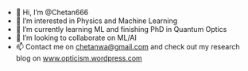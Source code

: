- 👋 Hi, I’m @Chetan666
- 👀 I’m interested in Physics and Machine Learning
- 🌱 I’m currently learning ML and finishing PhD in Quantum Optics
- 💞️ I’m looking to collaborate on ML/AI
- 📫 Contact me on chetanwa@gmail.com and check out my research blog on www.opticism.wordpress.com

<!---
Chetan666/Chetan666 is a ✨ special ✨ repository because its `README.md` (this file) appears on your GitHub profile.
You can click the Preview link to take a look at your changes.
--->
